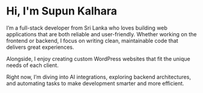 # Hi, I'm Supun Kalhara

I’m a full-stack developer from Sri Lanka who loves building web applications that are both reliable and user-friendly. Whether working on the frontend or backend, I focus on writing clean, maintainable code that delivers great experiences.

Alongside, I enjoy creating custom WordPress websites that fit the unique needs of each client.

Right now, I’m diving into AI integrations, exploring backend architectures, and automating tasks to make development smarter and more efficient.

